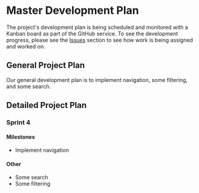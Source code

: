 # Master Development Plan

The project's development plan is being scheduled and monitored with a Kanban board  as part of the GitHub service. To see the development progress, please see the [Issues](https://github.com/mambadb/mambadb/issues/) section to see how work is being assigned and worked on.

## General Project Plan

Our general development plan is to implement navigation, some filtering, and some search.

## Detailed Project Plan

### Sprint 4

#### Milestones

* Implement navigation

#### Other

* Some search
* Some filtering